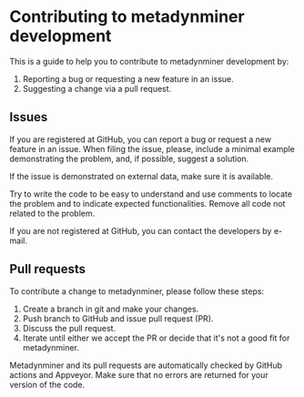 # Contributing to metadynminer development

This is a guide to help you to contribute to metadynminer development
by:

1. Reporting a bug or requesting a new feature in an issue.
1. Suggesting a change via a pull request.

## Issues

If you are registered at GitHub, you can report a bug or request a new
feature in an issue. When filing the issue, please, include a minimal 
example demonstrating the problem, and, if possible, suggest a solution. 

If the issue is demonstrated on external data, make sure it is available.

Try to write the code to be easy to understand and use comments to
locate the problem and to indicate expected functionalities. Remove all
code not related to the problem.

If you are not registered at GitHub, you can contact the developers by
e-mail.

## Pull requests

To contribute a change to metadynminer, please follow these steps:

1. Create a branch in git and make your changes.
1. Push branch to GitHub and issue pull request (PR).
1. Discuss the pull request.
1. Iterate until either we accept the PR or decide that it's not
   a good fit for metadynminer.

Metadynminer and its pull requests are automatically checked by
GitHub actions and Appveyor. Make sure that no errors are returned for
your version of the code.



